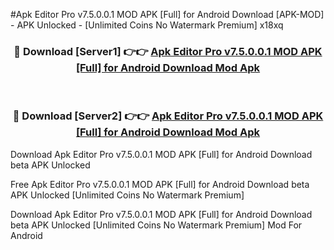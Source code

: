 #Apk Editor Pro v7.5.0.0.1 MOD APK [Full] for Android Download [APK-MOD] - APK Unlocked - [Unlimited Coins No Watermark Premium] x18xq



<div align="center">

<h3>🔴 Download [Server1] 👉👉 <a href="https://momento.my/?title=Apk_Editor_Pro_v7.5.0.0.1_MOD_APK_[Full]_for_Android_Download">Apk Editor Pro v7.5.0.0.1 MOD APK [Full] for Android Download Mod Apk</a></h3><br>

<h3>🔴 Download [Server2] 👉👉 <a href="https://momento.my/?title=Apk_Editor_Pro_v7.5.0.0.1_MOD_APK_[Full]_for_Android_Download">Apk Editor Pro v7.5.0.0.1 MOD APK [Full] for Android Download Mod Apk</a></h3>
</div>



Download Apk Editor Pro v7.5.0.0.1 MOD APK [Full] for Android Download beta APK Unlocked

Free Apk Editor Pro v7.5.0.0.1 MOD APK [Full] for Android Download beta APK Unlocked [Unlimited Coins No Watermark Premium]

Download Apk Editor Pro v7.5.0.0.1 MOD APK [Full] for Android Download beta APK Unlocked [Unlimited Coins No Watermark Premium] Mod For Android
